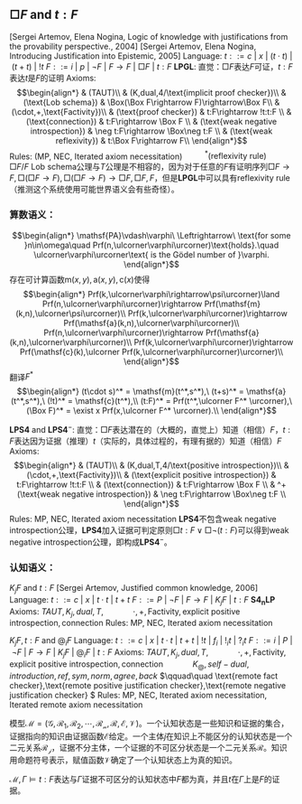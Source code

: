

## $\Box F$ and $t:F$
[Sergei Artemov, Elena Nogina, Logic of knowledge with justifications from the provability perspective., 2004]
[Sergei Artemov, Elena Nogina, Introducing Justification into Epistemic, 2005]
Language: 
$t::= c\ |\ x\ |\ (t\cdot t)\ |\ (t+t)\ |\ !t$
$F::= i\ |\ p\ |\ \neg F\ |\ F\rightarrow F\ |\ \Box F\ |\ t:F$
$\textbf{LPGL}$:
直觉：$\Box F$表达$F$可证，$t:F$表达$t$是$F$的证明
Axioms:
$$\begin{align*}
    & (TAUT)\\
    & (K,dual,4/\text{implicit proof checker})\\
    & (\text{Lob schema}) & \Box(\Box F\rightarrow F)\rightarrow\Box F\\
    & (\cdot,+,\text{Factivity})\\
    & (\text{proof checker}) & t:F\rightarrow !t:t:F \\
    & (\text{connection}) & t:F\rightarrow \Box F \\
    & (\text{weak negative introspection}) & \neg t:F\rightarrow \Box\neg t:F \\
    & (\text{weak reflexivity}) & t:\Box F\rightarrow F\\
\end{align*}$$
Rules: $(\text{MP, NEC, Iterated axiom necessitation})$
$\qquad\ ^*(\text{reflexivity rule}) \qquad \Box F/F$
$\text{Lob schema}$公理与$T$公理是不相容的，因为对于任意的$F$有证明序列$\Box F\rightarrow F,\Box(\Box F\rightarrow F),\Box(\Box F\rightarrow F)\rightarrow\Box F,\Box F,F$，但是$\textbf{LPGL}$中可以具有$\text{reflexivity rule}$（推测这个系统使用可能世界语义会有些奇怪）。
### 算数语义：
$$\begin{align*}
    \mathsf{PA}\vdash\varphi\ \Leftrightarrow\ \text{for some }n\in\omega\quad Prf(n,\ulcorner\varphi\urcorner)\text{holds}.\quad \ulcorner\varphi\urcorner\text{ is the Gödel number of }\varphi.
\end{align*}$$
存在可计算函数$\mathsf{m}(x,y),\mathsf{a}(x,y),\mathsf{c}(x)$使得
$$\begin{align*}
    Prf(k,\ulcorner\varphi\rightarrow\psi\urcorner)\land Prf(n,\ulcorner\varphi\urcorner)\rightarrow Prf(\mathsf{m}(k,n),\ulcorner\psi\urcorner)\\
    Prf(k,\ulcorner\varphi\urcorner)\rightarrow Prf(\mathsf{a}(k,n),\ulcorner\varphi\urcorner)\\
    Prf(n,\ulcorner\varphi\urcorner)\rightarrow Prf(\mathsf{a}(k,n),\ulcorner\varphi\urcorner)\\
    Prf(k,\ulcorner\varphi\urcorner)\rightarrow Prf(\mathsf{c}(k),\ulcorner Prf(k,\ulcorner\varphi\urcorner)\urcorner)\\
\end{align*}$$
翻译$F^*$
$$\begin{align*}
    (t\cdot s)^* = \mathsf{m}(t^*,s^*),\ (t+s)^* = \mathsf{a}(t^*,s^*),\  (!t)^* = \mathsf{c}(t^*),\\
    (t:F)^* = Prf(t^*,\ulcorner F^* \urcorner),\ (\Box F)^* = \exist x Prf(x,\ulcorner F^* \urcorner).\\
\end{align*}$$

$\textbf{LPS4}\text{ and }\textbf{LPS4}^{-}$:
直觉：$\Box F$表达潜在的（大概的，直觉上）知道（相信）$F$，$t:F$表达因为证据（推理）$t$（实际的，具体过程的，有理有据的）知道（相信）$F$
Axioms:
$$\begin{align*}
    & (TAUT)\\
    & (K,dual,T,4/\text{positive introspection})\\
    & (\cdot,+,\text{Factivity})\\
    & (\text{explicit positive introspection}) & t:F\rightarrow !t:t:F \\
    & (\text{connection}) & t:F\rightarrow \Box F \\
    & ^+(\text{weak negative introspection}) & \neg t:F\rightarrow \Box\neg t:F \\
\end{align*}$$
Rules: $\text{MP, NEC, Iterated axiom necessitation}$
$\textbf{LPS4}$不包含$\text{weak negative introspection}$公理，$\textbf{LPS4}$加入证据可判定原则$\Box t:F\lor\Box\neg(t:F)$可以得到$\text{weak negative introspection}$公理，即构成$\textbf{LPS4}^{-}$。

### 认知语义：

<!-- 但是又需要抽象的表达，需要统一语言而不关心具体的规则是什么 -->
$K_j F$ and $t:F$ [Sergei Artemov, Justified common knowledge, 2006]
Language:
$t::= c\ |\ x\ |\ t\cdot t\ |\ t+t$
$F::= P\ |\ \neg F\ |\ F\rightarrow F\ |\ K_j F\ |\ t:F$
$\mathbf{S4_nLP}$
Axioms: $TAUT,K_j,dual,T,$
$\qquad\quad \cdot,+,\text{Factivity},\text{explicit positive introspection},\text{connection}$
Rules: $\text{MP, NEC, Iterated axiom necessitation}$

$K_j F,t:F$ and $@_i F$
Language: 
$t::= c\ |\ x\ |\ t\cdot t\ |\ t+t\ |\ !t\ |\ f_i\ |\ !_it\ |\ ?_it$
$F::= i\ |\ P\ |\ \neg F\ |\ F\rightarrow F\ |\ K_j F\ |\ @_i F\ |\ t:F$
Axioms: $TAUT,K_j,dual,T,$
$\qquad\quad \cdot,+,\text{Factivity},\text{explicit positive introspection},\text{connection}$
$\qquad\quad K_@,self-dual,introduction,ref,sym,norm,agree,back$
$\qquad\quad \text{remote fact checker},\text{remote positive justification checker},\text{remote negative justification checker} $
Rules: $\text{MP, NEC, Iterated axiom necessitation},\text{Iterated remote axiom necessitation}$

模型$\mathcal{M}=(\mathcal{G},\mathcal{R_1},\mathcal{R_2},\cdots,\mathcal{R_n},\mathcal{R},\mathcal{E},\mathcal{V})$。一个认知状态是一些知识和证据的集合，证据指向的知识由证据函数$\mathcal{E}$给定。一个主体$j$在知识上不能区分的认知状态是一个二元关系$\mathcal{R_j}$，证据不分主体，一个证据的不可区分状态是一个二元关系$\mathcal{R}$。知识用命题符号表示，赋值函数$\mathcal{V}$确定了一个认知状态上为真的知识。

$\mathcal{M},\Gamma\vDash t:F$表达与$\Gamma$证据不可区分的认知状态中$F$都为真，并且$t$在$\Gamma$上是$F$的证据。



